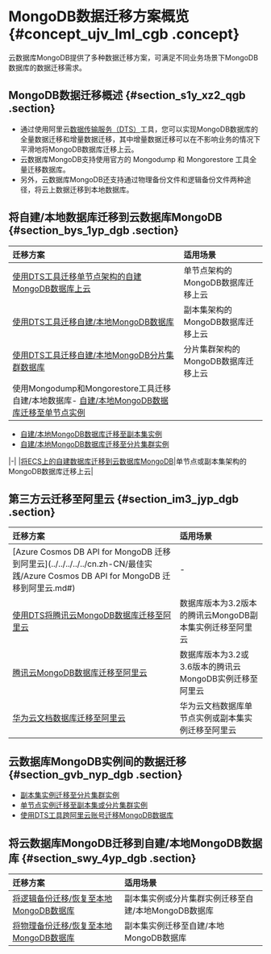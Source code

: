 # MongoDB数据迁移方案概览 {#concept_ujv_lml_cgb .concept}

云数据库MongoDB提供了多种数据迁移方案，可满足不同业务场景下MongoDB数据库的数据迁移需求。

## MongoDB数据迁移概述 {#section_s1y_xz2_qgb .section}

-   通过使用阿里云[数据传输服务（DTS）](https://help.aliyun.com/document_detail/26592.html)工具，您可以实现MongoDB数据库的全量数据迁移和增量数据迁移，其中增量数据迁移可以在不影响业务的情况下平滑地将MongoDB数据库迁移上云。
-   云数据库MongoDB支持使用官方的 Mongodump 和 Mongorestore 工具全量迁移数据库。
-   另外，云数据库MongoDB还支持通过物理备份文件和逻辑备份文件两种途径，将云上数据迁移到本地数据库。

## 将自建/本地数据库迁移到云数据库MongoDB {#section_bys_1yp_dgb .section}

|迁移方案|适用场景|
|:---|:---|
|[使用DTS工具迁移单节点架构的自建MongoDB数据库上云](../../../../../cn.zh-CN/单节点快速入门/数据迁移/使用DTS工具迁移单节点架构的自建MongoDB数据库上云.md#)|单节点架构的MongoDB数据库迁移上云|
|[使用DTS工具迁移自建/本地MongoDB数据库](../../../../../cn.zh-CN/副本集快速入门/数据迁移/使用DTS工具迁移MongoDB自建数据库上云.md#)|副本集架构的MongoDB数据库迁移上云|
|[使用DTS工具迁移自建/本地MongoDB分片集群数据库](../../../../../cn.zh-CN/分片集群快速入门/数据迁移/使用DTS工具迁移分片集群数据库上云.md#)|分片集群架构的MongoDB数据库迁移上云|
|使用Mongodump和Mongorestore工具迁移自建/本地数据库-   [自建/本地MongoDB数据库迁移至单节点实例](../../../../../cn.zh-CN/单节点快速入门/数据迁移/使用MongoDB工具迁移自建数据库上云.md#)
-   [自建/本地MongoDB数据库迁移至副本集实例](../../../../../cn.zh-CN/副本集快速入门/数据迁移/使用MongoDB工具迁移自建数据库上云.md#)
-   [自建/本地MongoDB数据库迁移至分片集群实例](../../../../../cn.zh-CN/分片集群快速入门/数据迁移/使用MongoDB工具迁移自建数据库上云.md#)

|-|
|[将ECS上的自建数据库迁移到云数据库MongoDB](https://help.aliyun.com/document_detail/26627.html)|单节点或副本集架构的MongoDB数据库迁移上云|

## 第三方云迁移至阿里云 {#section_im3_jyp_dgb .section}

|迁移方案|适用场景|
|:---|:---|
|[Azure Cosmos DB API for MongoDB 迁移到阿里云](../../../../../cn.zh-CN/最佳实践/Azure Cosmos DB API for MongoDB 迁移到阿里云.md#)|-|
|[使用DTS将腾讯云MongoDB数据库迁移至阿里云](cn.zh-CN/用户指南/数据迁移/第三方云迁移到阿里云/使用DTS将腾讯云MongoDB数据库迁移至阿里云.md#)|数据库版本为3.2版本的腾讯云MongoDB副本集实例迁移至阿里云|
|[腾讯云MongoDB数据库迁移至阿里云](cn.zh-CN/用户指南/数据迁移/第三方云迁移到阿里云/腾讯云MongoDB数据库迁移至阿里云.md#)|数据库版本为3.2或3.6版本的腾讯云MongoDB实例迁移至阿里云|
|[华为云文档数据库迁移至阿里云](cn.zh-CN/用户指南/数据迁移/第三方云迁移到阿里云/华为云文档数据库迁移至阿里云.md#)|华为云文档数据库单节点实例或副本集实例迁移至阿里云|

## 云数据库MongoDB实例间的数据迁移 {#section_gvb_nyp_dgb .section}

-   [副本集实例迁移至分片集群实例](cn.zh-CN/用户指南/数据迁移/MongoDB实例间迁移/副本集实例迁移至分片集群实例.md#)
-   [单节点实例迁移至副本集或分片集群实例](cn.zh-CN/用户指南/数据迁移/MongoDB实例间迁移/单节点实例迁移至副本集或分片集群实例.md#)
-   [使用DTS工具跨阿里云账号迁移MongoDB数据库](cn.zh-CN/用户指南/数据迁移/MongoDB实例间迁移/使用DTS工具跨阿里云账号迁移MongoDB数据库.md#)

## 将云数据库MongoDB迁移到自建/本地MongoDB数据库 {#section_swy_4yp_dgb .section}

|迁移方案|适用场景|
|:---|:---|
|[将逻辑备份迁移/恢复至本地MongoDB数据库](cn.zh-CN/用户指南/数据恢复/逻辑备份恢复至自建数据库.md#)|副本集实例或分片集群实例迁移至自建/本地MongoDB数据库|
|[将物理备份迁移/恢复至本地MongoDB数据库](cn.zh-CN/用户指南/数据恢复/物理备份恢复至自建数据库/将MongoDB物理备份文件恢复至自建数据库.md#)|副本集实例迁移至自建/本地MongoDB数据库|

